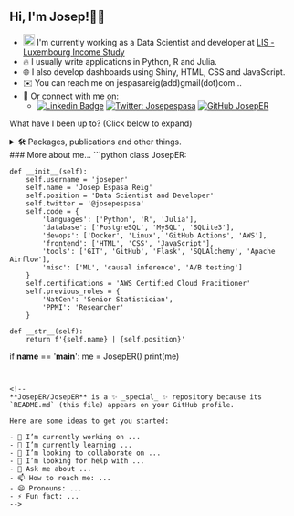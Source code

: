 <h2> Hi, I'm Josep!👨‍🦲</h2> 

* <img src="https://media.giphy.com/media/WUlplcMpOCEmTGBtBW/giphy.gif" width="20"> I'm currently working as a Data Scientist and developer at <a href="https://www.lisdatacenter.org/">LIS - Luxembourg Income Study</a>
* 🔥 I usually write applications in Python, R and Julia.
* 🌐 I also develop dashboards using Shiny, HTML, CSS and JavaScript.
* ✉️ You can reach me on jespasareig(add)gmail(dot)com...
* 🔗 Or connect with me on:
    * [![Linkedin Badge](https://img.shields.io/badge/-josepespasa-blue?style=flat-square&logo=Linkedin&logoColor=white&link=https://www.linkedin.com/in/josepespasareig/)](https://www.linkedin.com/in/josepespasareig) [![Twitter: Josepespasa](https://img.shields.io/twitter/follow/Josepespasa?style=social)](https://twitter.com/Josepespasa) [![GitHub JosepER](https://img.shields.io/github/followers/josper?label=follow&style=social)](https://github.com/JosepER)

What have I been up to? (Click below to expand)
<details>
<summary>🛠 Packages, publications and other things.</summary>
      <br>
   - [**aa**](https://github.com/JosepER/ntts2023_julia_for_official_statistics): Presentation at the 2023 NTTS conference in Brussels. 
Talk: Julia as a software for Official Statistics and Social Sciences
<br>
</details>
### More about me... 
```python
class JosepER:

    def __init__(self):
        self.username = 'joseper'
        self.name = 'Josep Espasa Reig'
        self.position = 'Data Scientist and Developer'
        self.twitter = '@josepespasa'
        self.code = {
            'languages': ['Python', 'R', 'Julia'],
            'database': ['PostgreSQL', 'MySQL', 'SQLite3'],
            'devops': ['Docker', 'Linux', 'GitHub Actions', 'AWS'],
            'frontend': ['HTML', 'CSS', 'JavaScript'],
            'tools': ['GIT', 'GitHub', 'Flask', 'SQLAlchemy', 'Apache Airflow'],
            'misc': ['ML', 'causal inference', 'A/B testing']
        }
        self.certifications = 'AWS Certified Cloud Pracitioner'
        self.previous_roles = {
            'NatCen': 'Senior Statistician',
            'PPMI': 'Researcher'
        }

    def __str__(self):
        return f'{self.name} | {self.position}'

if __name__ == '__main__':
    me = JosepER()
    print(me)
```


<!--
**JosepER/JosepER** is a ✨ _special_ ✨ repository because its `README.md` (this file) appears on your GitHub profile.

Here are some ideas to get you started:

- 🔭 I’m currently working on ...
- 🌱 I’m currently learning ...
- 👯 I’m looking to collaborate on ...
- 🤔 I’m looking for help with ...
- 💬 Ask me about ...
- 📫 How to reach me: ...
- 😄 Pronouns: ...
- ⚡ Fun fact: ...
-->

